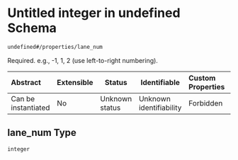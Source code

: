 # Untitled integer in undefined Schema

```txt
undefined#/properties/lane_num
```

Required. e.g., -1, 1, 2 (use left-to-right numbering).


| Abstract            | Extensible | Status         | Identifiable            | Custom Properties | Additional Properties | Access Restrictions | Defined In                                                              |
| :------------------ | ---------- | -------------- | ----------------------- | :---------------- | --------------------- | ------------------- | ----------------------------------------------------------------------- |
| Can be instantiated | No         | Unknown status | Unknown identifiability | Forbidden         | Allowed               | none                | [lane.schema.json\*](../../out/lane.schema.json "open original schema") |

## lane_num Type

`integer`
